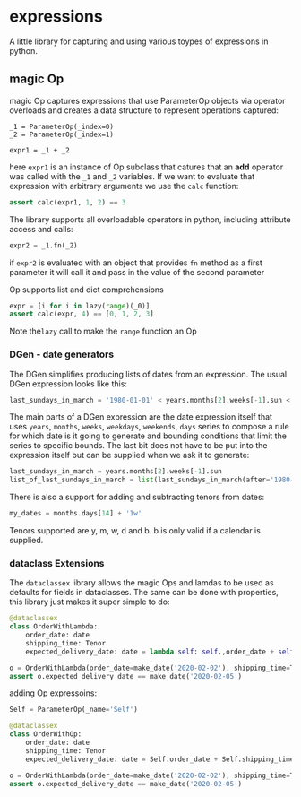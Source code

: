 # expressions
A little library for capturing and using various toypes of expressions in python.


## magic Op
magic Op captures expressions that use ParameterOp objects via operator overloads and creates a data structure
to represent operations captured:

```pytohn
_1 = ParameterOp(_index=0)
_2 = ParameterOp(_index=1)

expr1 = _1 + _2
```
here `expr1` is an instance of Op subclass that catures that an __add__ operator was called with the `_1` and `_2` 
variables. If we want to evaluate that expression with arbitrary arguments we use the `calc` function:

```python
assert calc(expr1, 1, 2) == 3
```
 The library supports all overloadable operators in python, including attribute access and calls:

```python
expr2 = _1.fn(_2)
```
if `expr2` is evaluated with an object that provides `fn` method as a first parameter it will call it and pass 
in the value of the second parameter

Op supports list and dict comprehensions
```python
expr = [i for i in lazy(range)(_0)]
assert calc(expr, 4) == [0, 1, 2, 3]
```
Note the`lazy` call to make the `range` function an Op

### DGen - date generators

The DGen simplifies producing lists of dates from an expression. The usual DGen expression
looks like this:

```python
last_sundays_in_march = '1980-01-01' < years.months[2].weeks[-1].sun < '2030-01-01'
```

The main parts of a DGen expression are the date expression itself that uses `years`, `months`, `weeks`, 
`weekdays`, `weekends`, `days` series to compose a rule for which date is it going to generate and 
bounding conditions that limit the series to specific bounds. The last bit does not have to be put into 
the expression itself but can be supplied when we ask it to generate:

```python
last_sundays_in_march = years.months[2].weeks[-1].sun
list_of_last_sundays_in_march = list(last_sundays_in_march(after='1980-01-01', bvefore='2030-01-01'))
```

There is also a support for adding and subtracting tenors from dates:

```python
my_dates = months.days[14] + '1w'
```

Tenors supported are y, m, w, d and b. b is only valid if a calendar is supplied.


### dataclass Extensions

The `dataclassex` library allows the magic Ops and lamdas to be used as defaults for fields 
in dataclasses. The same can be done with properties, this library just makes it super simple 
to do:

```python
@dataclassex
class OrderWithLambda:
    order_date: date
    shipping_time: Tenor
    expected_delivery_date: date = lambda self: self.,order_date + self.shipping_time

o = OrderWithLambda(order_date=make_date('2020-02-02'), shipping_time=Tenor('3d'))
assert o.expected_delivery_date == make_date('2020-02-05')
```

adding Op expressoins:

```python
Self = ParameterOp(_name='Self')

@dataclassex
class OrderWithOp:
    order_date: date
    shipping_time: Tenor
    expected_delivery_date: date = Self.order_date + Self.shipping_time

o = OrderWithLambda(order_date=make_date('2020-02-02'), shipping_time=Tenor('3d'))
assert o.expected_delivery_date == make_date('2020-02-05')
```

